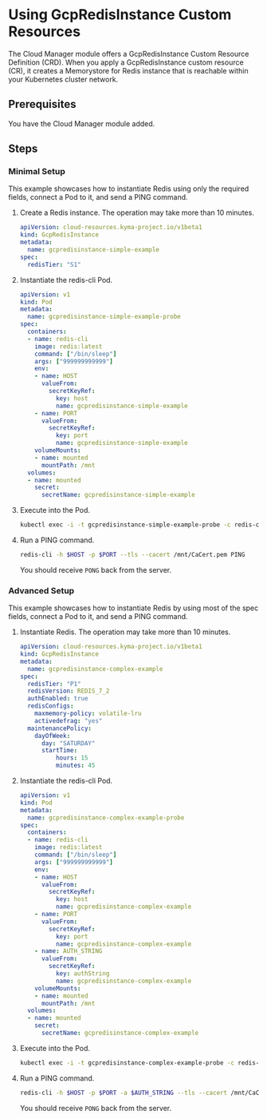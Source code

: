 # Using GcpRedisInstance Custom Resources

The Cloud Manager module offers a GcpRedisInstance Custom Resource Definition (CRD). When you apply a GcpRedisInstance custom resource (CR), it creates a Memorystore for Redis instance that is reachable within your Kubernetes cluster network.

## Prerequisites  <!-- {docsify-ignore} -->

You have the Cloud Manager module added.

## Steps

### Minimal Setup

This example showcases how to instantiate Redis using only the required fields, connect a Pod to it, and send a PING command.

1. Create a Redis instance. The operation may take more than 10 minutes.

   ```yaml
   apiVersion: cloud-resources.kyma-project.io/v1beta1
   kind: GcpRedisInstance
   metadata:
     name: gcpredisinstance-simple-example
   spec:
     redisTier: "S1"
   ```

2. Instantiate the redis-cli Pod.

   ```yaml
   apiVersion: v1
   kind: Pod
   metadata:
     name: gcpredisinstance-simple-example-probe
   spec:
     containers:
     - name: redis-cli
       image: redis:latest
       command: ["/bin/sleep"]
       args: ["999999999999"]
       env:
       - name: HOST
         valueFrom:
           secretKeyRef:
             key: host
             name: gcpredisinstance-simple-example
       - name: PORT
         valueFrom:
           secretKeyRef:
             key: port
             name: gcpredisinstance-simple-example
       volumeMounts:
       - name: mounted
         mountPath: /mnt
     volumes:
     - name: mounted
       secret:
         secretName: gcpredisinstance-simple-example
   ```

3. Execute into the Pod.

   ```bash
   kubectl exec -i -t gcpredisinstance-simple-example-probe -c redis-cli -- sh -c "clear; (bash || ash || sh)"
   ```

4. Run a PING command.

   ```bash
   redis-cli -h $HOST -p $PORT --tls --cacert /mnt/CaCert.pem PING
   ```

   You should receive `PONG` back from the server.

### Advanced Setup

This example showcases how to instantiate Redis by using most of the spec fields, connect a Pod to it, and send a PING command.

1. Instantiate Redis. The operation may take more than 10 minutes.

   ```yaml
   apiVersion: cloud-resources.kyma-project.io/v1beta1
   kind: GcpRedisInstance
   metadata:
     name: gcpredisinstance-complex-example
   spec:
     redisTier: "P1"
     redisVersion: REDIS_7_2
     authEnabled: true
     redisConfigs:
       maxmemory-policy: volatile-lru
       activedefrag: "yes"
     maintenancePolicy:
       dayOfWeek:
         day: "SATURDAY"
         startTime:
             hours: 15
             minutes: 45
   ```

2. Instantiate the redis-cli Pod.

   ```yaml
   apiVersion: v1
   kind: Pod
   metadata:
     name: gcpredisinstance-complex-example-probe
   spec:
     containers:
     - name: redis-cli
       image: redis:latest
       command: ["/bin/sleep"]
       args: ["999999999999"]
       env:
       - name: HOST
         valueFrom:
           secretKeyRef:
             key: host
             name: gcpredisinstance-complex-example
       - name: PORT
         valueFrom:
           secretKeyRef:
             key: port
             name: gcpredisinstance-complex-example
       - name: AUTH_STRING
         valueFrom:
           secretKeyRef:
             key: authString
             name: gcpredisinstance-complex-example
       volumeMounts:
       - name: mounted
         mountPath: /mnt
     volumes:
     - name: mounted
       secret:
         secretName: gcpredisinstance-complex-example
   ```

3. Execute into the Pod.

   ```bash
   kubectl exec -i -t gcpredisinstance-complex-example-probe -c redis-cli -- sh -c "clear; (bash || ash || sh)"
   ```

4. Run a PING command.

   ```bash
   redis-cli -h $HOST -p $PORT -a $AUTH_STRING --tls --cacert /mnt/CaCert.pem PING
   ```

   You should receive `PONG` back from the server.
  